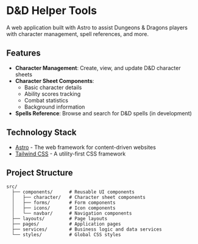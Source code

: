 # D&D Helper Tools

A web application built with Astro to assist Dungeons & Dragons players with character management, spell references, and more.

## Features

- **Character Management**: Create, view, and update D&D character sheets
- **Character Sheet Components**:
  - Basic character details
  - Ability scores tracking
  - Combat statistics
  - Background information
- **Spells Reference**: Browse and search for D&D spells (in development)

## Technology Stack

- [Astro](https://astro.build/) - The web framework for content-driven websites
- [Tailwind CSS](https://tailwindcss.com/) - A utility-first CSS framework

## Project Structure

```
src/
  ├── components/      # Reusable UI components
  │   ├── character/   # Character sheet components
  │   ├── forms/       # Form components
  │   ├── icons/       # Icon components
  │   └── navbar/      # Navigation components
  ├── layouts/         # Page layouts
  ├── pages/           # Application pages
  ├── services/        # Business logic and data services
  └── styles/          # Global CSS styles
```
